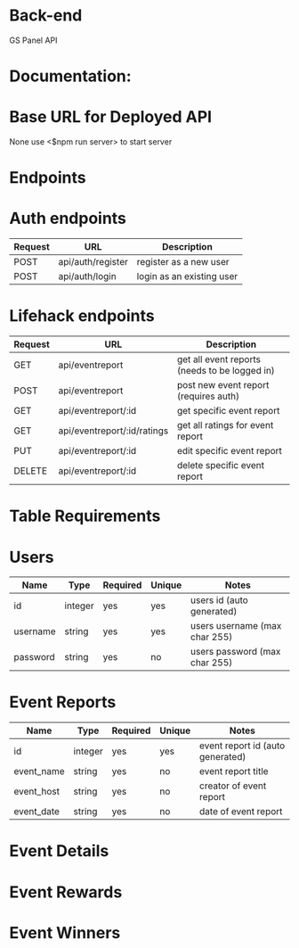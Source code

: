 # Back-end

GS Panel API

# Documentation:

# Base URL for Deployed API

None use <$npm run server> to start server

# Endpoints

# Auth endpoints

| Request | URL               | Description                               |
| ------- | ----------------- | ----------------------------------------- |
| POST    | api/auth/register | register as a new user                    |
| POST    | api/auth/login    | login as an existing user                 |

# Lifehack endpoints

| Request | URL                         | Description                               |
| ------- | --------------------------- | ----------------------------------------- |
| GET     | api/eventreport             | get all event reports (needs to be logged in) |
| POST    | api/eventreport             | post new event report (requires auth)        |
| GET     | api/eventreport/:id         | get specific event report                     |
| GET     | api/eventreport/:id/ratings | get all ratings for event report              |
| PUT     | api/eventreport/:id         | edit specific event report                    |
| DELETE  | api/eventreport/:id         | delete specific event report                  |

# Table Requirements

# Users

| Name     | Type    | Required | Unique | Notes                         |
| -------- | ------- | -------- | ------ | ----------------------------- |
| id       | integer | yes      | yes    | users id (auto generated)     |
| username | string  | yes      | yes    | users username (max char 255) |
| password | string  | yes      | no     | users password (max char 255) |

# Event Reports

| Name        | Type    | Required | Unique | Notes                            |
| ----------- | ------- | -------- | ------ | -------------------------------- |
| id          | integer | yes      | yes    | event report id (auto generated) |
| event_name  | string  | yes      | no     | event report title               |
| event_host  | string  | yes      | no     | creator of event report          |
| event_date  | string  | yes      | no     | date of event report             |

# Event Details

# Event Rewards

# Event Winners